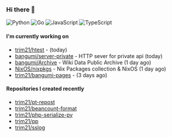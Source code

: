 ### Hi there 👋

![Python](https://img.shields.io/badge/python-3670A0?style=for-the-badge&logo=python&logoColor=ffdd54)
![Go](https://img.shields.io/badge/go-%2300ADD8.svg?style=for-the-badge&logo=go&logoColor=white)
![JavaScript](https://img.shields.io/badge/javascript-%23323330.svg?style=for-the-badge&logo=javascript&logoColor=%23F7DF1E)
![TypeScript](https://img.shields.io/badge/typescript-%23007ACC.svg?style=for-the-badge&logo=typescript&logoColor=white)

#### I'm currently working on

- [trim21/htest](https://github.com/trim21/htest) -  (today)
- [bangumi/server-private](https://github.com/bangumi/server-private) - HTTP sever for private api (today)
- [bangumi/Archive](https://github.com/bangumi/Archive) - Wiki Data Public Archive (1 day ago)
- [NixOS/nixpkgs](https://github.com/NixOS/nixpkgs) - Nix Packages collection &amp; NixOS (1 day ago)
- [trim21/bangumi-pages](https://github.com/trim21/bangumi-pages) -  (3 days ago)

#### Repositories I created recently

- [trim21/pt-repost](https://github.com/trim21/pt-repost)
- [trim21/beancount-format](https://github.com/trim21/beancount-format)
- [trim21/php-serialize-py](https://github.com/trim21/php-serialize-py)
- [trim21/pp](https://github.com/trim21/pp)
- [trim21/sslog](https://github.com/trim21/sslog)
